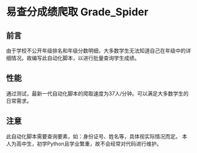 # 易查分成绩爬取 Grade_Spider 
## 前言
由于学校不公开年级排名和年级分数明细，大多数学生无法知道自己在年级中的详细情况。故编写此自动化脚本，以进行批量查询学生成绩。
## 性能
通过测试，最新一代自动化脚本的爬取速度为37人/分钟。可以满足大多数学生的日常需求。
## 注意
此自动化脚本需要查询要素，如：身份证号、姓名等，具体视实际情况而定。
本人为高中生，初学Python且学业繁重，故不会经常对代码进行维护。
